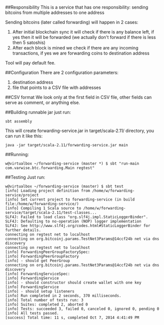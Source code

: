 ##Responsibility
This is a service that has one responsibility: sending bitcoins from multiple addresses to one address

Sending bitcoins (later called forwarding) will happen in 2 cases:  
1. After initial blockchain sync it will check if there is any balance left, if yes then it will be forwarded (we actually don't forward if there is less then 5 satoshis)  
2. After each block is mined we check if there are any incoming transactions, if yes we are forwarding coins to destination address  

Tool will pay default fee.
 
##Configuration
There are 2 configuration parameters:   
1. destination address  
2. file that points to a CSV file with addresses  

##CSV format
We look only at the first field in CSV file, other fields can serve as comment, or anything else.

##Building runnable jar
just run:
```
sbt assembly
```

This will create forwarding-service.jar in target/scala-2.11/ directory, you can run it like this:

```
java -jar target/scala-2.11/forwarding-service.jar main
```

##Running:
```
w@virtualbox ~/forwarding-service (master *) $ sbt "run-main com.varwise.btc.forwarding.Main regtest"
```

##Testing
Just run:  
```
w@virtualbox ~/forwarding-service (master) $ sbt test
[info] Loading project definition from /home/w/forwarding-service/project
[info] Set current project to forwarding-service (in build file:/home/w/forwarding-service/)
[info] Compiling 1 Scala source to /home/w/forwarding-service/target/scala-2.11/test-classes...
SLF4J: Failed to load class "org.slf4j.impl.StaticLoggerBinder".
SLF4J: Defaulting to no-operation (NOP) logger implementation
SLF4J: See http://www.slf4j.org/codes.html#StaticLoggerBinder for further details.
connecting on regtest net to localhost
connecting on org.bitcoinj.params.TestNet3Params@14ccf24b net via dns discovery
connecting on regtest net to localhost
[info] ForwardingPeerGroupFactorySpec:
[info] ForwardingPeerGroupFactory
[info] - should get PeerGroup
connecting on org.bitcoinj.params.TestNet3Params@14ccf24b net via dns discovery
[info] ForwardingServiceSpec:
[info] ForwardingService
[info] - should constructor should create wallet with one key
[info] ForwardingService
[info] - should setup listeners
[info] Run completed in 2 seconds, 370 milliseconds.
[info] Total number of tests run: 3
[info] Suites: completed 2, aborted 0
[info] Tests: succeeded 3, failed 0, canceled 0, ignored 0, pending 0
[info] All tests passed.
[success] Total time: 11 s, completed Oct 7, 2014 4:41:49 PM
```
